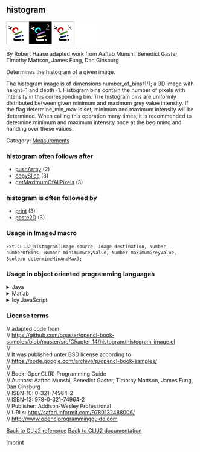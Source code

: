## histogram
<img src="images/mini_clij1_logo.png"/><img src="images/mini_clij2_logo.png"/><img src="images/mini_clijx_logo.png"/><img src="images/mini_empty_logo.png"/>

By Robert Haase adapted work from Aaftab Munshi, Benedict Gaster, Timothy Mattson, James Fung, Dan Ginsburg

Determines the histogram of a given image.

The histogram image is of dimensions number_of_bins/1/1; a 3D image with height=1 and depth=1. 
Histogram bins contain the number of pixels with intensity in this corresponding bin. 
The histogram bins are uniformly distributed between given minimum and maximum grey value intensity. 
If the flag determine_min_max is set, minimum and maximum intensity will be determined. 
When calling this operation many times, it is recommended to determine minimum and maximum intensity 
once at the beginning and handing over these values.

Category: [Measurements](https://clij.github.io/clij2-docs/reference__measurement)

### histogram often follows after
* <a href="reference_pushArray">pushArray</a> (2)
* <a href="reference_copySlice">copySlice</a> (3)
* <a href="reference_getMaximumOfAllPixels">getMaximumOfAllPixels</a> (3)


### histogram is often followed by
* <a href="reference_print">print</a> (3)
* <a href="reference_paste2D">paste2D</a> (3)


### Usage in ImageJ macro
```
Ext.CLIJ2_histogram(Image source, Image destination, Number numberOfBins, Number minimumGreyValue, Number maximumGreyValue, Boolean determineMinAndMax);
```


### Usage in object oriented programming languages



<details>

<summary>
Java
</summary>
<pre class="highlight">// init CLIJ and GPU
import net.haesleinhuepf.clij2.CLIJ2;
import net.haesleinhuepf.clij.clearcl.ClearCLBuffer;
CLIJ2 clij2 = CLIJ2.getInstance();

// get input parameters
ClearCLBuffer source = clij2.push(sourceImagePlus);
destination = clij2.create(source);
int numberOfBins = 10;
float minimumGreyValue = 1.0;
float maximumGreyValue = 2.0;
boolean determineMinAndMax = true;
</pre>

<pre class="highlight">
// Execute operation on GPU
clij2.histogram(source, destination, numberOfBins, minimumGreyValue, maximumGreyValue, determineMinAndMax);
</pre>

<pre class="highlight">
// show result
destinationImagePlus = clij2.pull(destination);
destinationImagePlus.show();

// cleanup memory on GPU
clij2.release(source);
clij2.release(destination);
</pre>

</details>



<details>

<summary>
Matlab
</summary>
<pre class="highlight">% init CLIJ and GPU
clij2 = init_clatlab();

% get input parameters
source = clij2.pushMat(source_matrix);
destination = clij2.create(source);
numberOfBins = 10;
minimumGreyValue = 1.0;
maximumGreyValue = 2.0;
determineMinAndMax = true;
</pre>

<pre class="highlight">
% Execute operation on GPU
clij2.histogram(source, destination, numberOfBins, minimumGreyValue, maximumGreyValue, determineMinAndMax);
</pre>

<pre class="highlight">
% show result
destination = clij2.pullMat(destination)

% cleanup memory on GPU
clij2.release(source);
clij2.release(destination);
</pre>

</details>



<details>

<summary>
Icy JavaScript
</summary>
<pre class="highlight">// init CLIJ and GPU
importClass(net.haesleinhuepf.clicy.CLICY);
importClass(Packages.icy.main.Icy);

clij2 = CLICY.getInstance();

// get input parameters
source_sequence = getSequence();
source = clij2.pushSequence(source_sequence);
destination = clij2.create(source);
numberOfBins = 10;
minimumGreyValue = 1.0;
maximumGreyValue = 2.0;
determineMinAndMax = true;
</pre>

<pre class="highlight">
// Execute operation on GPU
clij2.histogram(source, destination, numberOfBins, minimumGreyValue, maximumGreyValue, determineMinAndMax);
</pre>

<pre class="highlight">
// show result
destination_sequence = clij2.pullSequence(destination)
Icy.addSequence(destination_sequence);
// cleanup memory on GPU
clij2.release(source);
clij2.release(destination);
</pre>

</details>





### License terms
// adapted code from  
// https://github.com/bgaster/opencl-book-samples/blob/master/src/Chapter_14/histogram/histogram_image.cl  
//  
// It was published unter BSD license according to  
// https://code.google.com/archive/p/opencl-book-samples/  
//  
// Book:      OpenCL(R) Programming Guide  
// Authors:   Aaftab Munshi, Benedict Gaster, Timothy Mattson, James Fung, Dan Ginsburg  
// ISBN-10:   0-321-74964-2  
// ISBN-13:   978-0-321-74964-2  
// Publisher: Addison-Wesley Professional  
// URLs:      http://safari.informit.com/9780132488006/  
//            http://www.openclprogrammingguide.com

[Back to CLIJ2 reference](https://clij.github.io/clij2-docs/reference)
[Back to CLIJ2 documentation](https://clij.github.io/clij2-docs)

[Imprint](https://clij.github.io/imprint)

